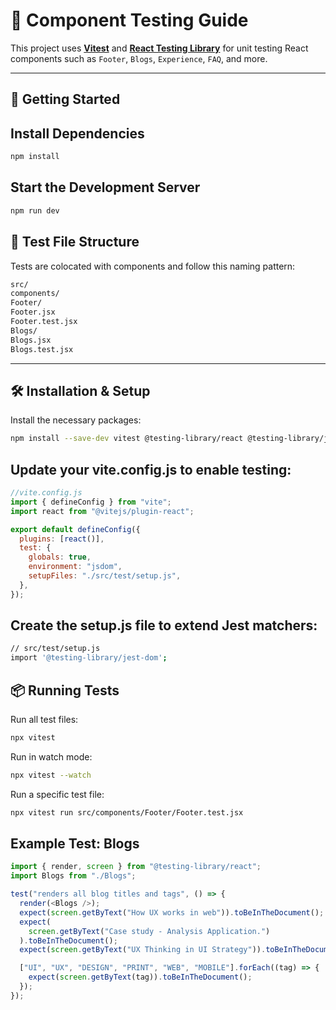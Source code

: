 # 🧪 Component Testing Guide

This project uses **[Vitest](https://vitest.dev/)** and **[React Testing Library](https://testing-library.com/docs/react-testing-library/intro/)** for unit testing React components such as `Footer`, `Blogs`, `Experience`, `FAQ`, and more.

---

## 🚀 Getting Started

## Install Dependencies

```bash
npm install
```

## Start the Development Server

```bash
npm run dev
```

## 📁 Test File Structure

Tests are colocated with components and follow this naming pattern:

```bash
src/
components/
Footer/
Footer.jsx
Footer.test.jsx
Blogs/
Blogs.jsx
Blogs.test.jsx

```

---

## 🛠️ Installation & Setup

Install the necessary packages:

```bash
npm install --save-dev vitest @testing-library/react @testing-library/jest-dom jsdom

```

## Update your vite.config.js to enable testing:

```javascript
//vite.config.js
import { defineConfig } from "vite";
import react from "@vitejs/plugin-react";

export default defineConfig({
  plugins: [react()],
  test: {
    globals: true,
    environment: "jsdom",
    setupFiles: "./src/test/setup.js",
  },
});
```

## Create the setup.js file to extend Jest matchers:

```bash
// src/test/setup.js
import '@testing-library/jest-dom';
```

## 📦 Running Tests

Run all test files:

```bash
npx vitest
```

Run in watch mode:

```bash
npx vitest --watch
```

Run a specific test file:

```bash
npx vitest run src/components/Footer/Footer.test.jsx
```

## Example Test: Blogs

```javascript
import { render, screen } from "@testing-library/react";
import Blogs from "./Blogs";

test("renders all blog titles and tags", () => {
  render(<Blogs />);
  expect(screen.getByText("How UX works in web")).toBeInTheDocument();
  expect(
    screen.getByText("Case study - Analysis Application.")
  ).toBeInTheDocument();
  expect(screen.getByText("UX Thinking in UI Strategy")).toBeInTheDocument();

  ["UI", "UX", "DESIGN", "PRINT", "WEB", "MOBILE"].forEach((tag) => {
    expect(screen.getByText(tag)).toBeInTheDocument();
  });
});
```
